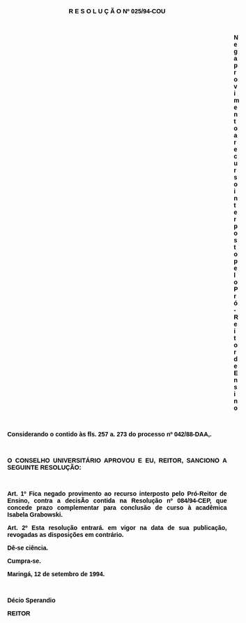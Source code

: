 <BODY TEXT="#000000">

<B><FONT FACE="Arial" SIZE=2><P ALIGN="JUSTIFY"> </P>
</FONT><FONT FACE="Arial"><P ALIGN="CENTER">R E S O L U &Ccedil; &Atilde; O  Nº 025/94-COU</P>
<P ALIGN="JUSTIFY"></P>
<P ALIGN="JUSTIFY">&nbsp;</P><DIR>
<DIR>
<DIR>
<DIR>
<DIR>
<DIR>
<DIR>
<DIR>
<DIR>
<DIR>
<DIR>
<DIR>
<DIR>

<P ALIGN="JUSTIFY">Nega provimento a recurso interposto pelo Pr&oacute;-Reitor de Ensino</P>
</B><P ALIGN="JUSTIFY"></P>
<P ALIGN="JUSTIFY">&nbsp;</P></DIR>
</DIR>
</DIR>
</DIR>
</DIR>
</DIR>
</DIR>
</DIR>
</DIR>
</DIR>
</DIR>
</DIR>
</DIR>

<P ALIGN="JUSTIFY">Considerando o contido &agrave;s fls. 257 a. 273 do <B>processo nº 042/88-DAA</B>,.</P>
<P ALIGN="JUSTIFY"></P>
<P ALIGN="JUSTIFY">&nbsp;</P>
<P ALIGN="JUSTIFY">O CONSELHO UNIVERSIT&Aacute;RIO APROVOU E EU, REITOR, SANCIONO A SEGUINTE RESOLU&Ccedil;&Atilde;O:</P>
<P ALIGN="JUSTIFY"></P>
<P ALIGN="JUSTIFY">&nbsp;</P>
<B><P ALIGN="JUSTIFY">Art. 1º </B>Fica negado provimento ao recurso interposto pelo Pr&oacute;-Reitor de Ensino, contra a decis&Atilde;o contida na Resolu&ccedil;&atilde;o nº 084/94-CEP, que concede prazo complementar para conclus&atilde;o de curso &agrave; acad&ecirc;mica <B>Isabela Grabowski</B>.</P>
<B><P ALIGN="JUSTIFY">Art. 2º</B> Esta resolu&ccedil;&atilde;o entrar&aacute;. em vigor na data de sua publica&ccedil;&atilde;o, revogadas as disposi&ccedil;&otilde;es em contr&aacute;rio.</P>
<P ALIGN="JUSTIFY">D&ecirc;-se ci&ecirc;ncia.</P>
<P ALIGN="JUSTIFY">Cumpra-se.</P>
<P ALIGN="JUSTIFY"></P>
<P ALIGN="JUSTIFY">Maring&aacute;, 12 de setembro de 1994.</P>
<P ALIGN="JUSTIFY"></P>
<P ALIGN="JUSTIFY">&nbsp;</P>
<P ALIGN="JUSTIFY">D&eacute;cio Sperandio</P>
<B><P ALIGN="JUSTIFY">REITOR</P></B></FONT></BODY>
